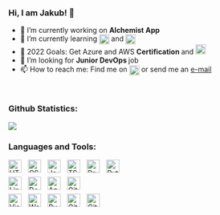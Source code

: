 ### Hi, I am Jakub! 👋



- 🔭 I’m currently working on <strong> Alchemist App </strong>
- 🌱 I’m currently learning <img alt="AWS" width="20px" align="center" src="https://cdn.jsdelivr.net/gh/devicons/devicon/icons/amazonwebservices/amazonwebservices-original-wordmark.svg" /> and <img alt="MaterialUI" width="20px" align="center" src="https://cdn.jsdelivr.net/gh/devicons/devicon/icons/materialui/materialui-original.svg" />
- 🥅 2022 Goals: Get Azure and AWS <strong> Certification </strong> and <img alt="Solidity" width="20px" src="https://cdn.jsdelivr.net/gh/devicons/devicon/icons/solidity/solidity-plain.svg" />
- 👯 I’m looking for <strong> Junior DevOps </strong> job
- 📫 How to reach me: Find me on <a href="https://www.linkedin.com/in/jakub-majewski-528553203/"><img width="20px" align="center" src="https://cdn.jsdelivr.net/gh/devicons/devicon/icons/linkedin/linkedin-original.svg" /></a> or send me an <a href="mailto:majewski.j01@gmail.com">e-mail</a>
</br>

### Github Statistics:
<img src='https://github-readme-stats.vercel.app/api?username=Majeev&show_icons=true&theme=dracula' />
</br>


### Languages and Tools:


<img align="left" alt="HTML5" width="26px" src="https://cdn.jsdelivr.net/gh/devicons/devicon/icons/html5/html5-original.svg" style="padding-right:10px;" />
<img align="left" alt="CSS3" width="26px" src="https://cdn.jsdelivr.net/gh/devicons/devicon/icons/css3/css3-original.svg" style="padding-right:10px;" />
<img align="left" alt="JavaScript" width="26px" src="https://cdn.jsdelivr.net/gh/devicons/devicon/icons/javascript/javascript-original.svg" style="padding-right:10px;" />
<img align="left" alt="TS" width="26px" src="https://cdn.jsdelivr.net/gh/devicons/devicon/icons/typescript/typescript-original.svg" style="padding-right:10px;" />
<img align="left" alt="React" width="26px" src="https://cdn.jsdelivr.net/gh/devicons/devicon/icons/react/react-original.svg" style="padding-right:10px;" />
<img align="left" alt="Python" width="26px" src="https://cdn.jsdelivr.net/gh/devicons/devicon/icons/python/python-original-wordmark.svg" style="padding-right:10px;" />
</br></br>

<img align="left" alt="Linux" width="26px" src="https://cdn.jsdelivr.net/gh/devicons/devicon/icons/linux/linux-original.svg" style="padding-right:10px;" />
<img align="left" alt="Docker" width="26px" src="https://cdn.jsdelivr.net/gh/devicons/devicon/icons/docker/docker-original-wordmark.svg" style="padding-right:10px;" />
<img align="left" alt="Azure" width="26px" src="https://cdn.jsdelivr.net/gh/devicons/devicon/icons/azure/azure-original-wordmark.svg" style="padding-right:10px;" />
<img align="left" alt="GitLab" width="26px" src="https://cdn.jsdelivr.net/gh/devicons/devicon/icons/gitlab/gitlab-original-wordmark.svg" style="padding-right:10px;" />
</br></br>

<img align="left" alt="Visual Studio Code" width="26px" src="https://cdn.jsdelivr.net/gh/devicons/devicon/icons/vscode/vscode-original.svg" style="padding-right:10px;" />
<img align="left" alt="Webstorm" width="26px" src="https://cdn.jsdelivr.net/gh/devicons/devicon/icons/webstorm/webstorm-plain.svg" style="padding-right:10px;" />
<img align="left" alt="PyCharm" width="26px" src="https://cdn.jsdelivr.net/gh/devicons/devicon/icons/pycharm/pycharm-original.svg" style="padding-right:10px;" />
<img align="left" alt="Git" width="26px" src="https://cdn.jsdelivr.net/gh/devicons/devicon/icons/git/git-original.svg" style="padding-right:10px;"/>
<img align="left" alt="Github" width="26px" src="https://cdn.jsdelivr.net/gh/devicons/devicon/icons/github/github-original.svg" style="padding-right:10px;" />
